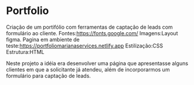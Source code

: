 # Portfolio
Criação de um portifólio com ferramentas de captação de leads com formulário ao cliente.
Fontes:https://fonts.google.com/
Imagens:Layout figma.
Pagina em ambiente de teste:https://portfoliomarianaservices.netlify.app
Estilização:CSS
Estrutura:HTML

Neste projeto a idéia era desenvolver uma página que apresentasse alguns clientes em que a solicitante já atendeu, além de incorporarmos um formulário para captação de leads.
